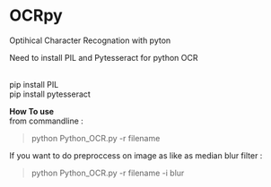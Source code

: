 # OCRpy
Optihical Character Recognation with pyton 

Need to install PIL and Pytesseract for python OCR

<br>pip install PIL
<br>
pip install pytesseract

<b>How To use </b> <br>
from commandline : <br>
>python Python_OCR.py -r filename <br>

If you want to do preproccess on image as like as median blur filter 
: <br> 
>python Python_OCR.py -r filename -i blur 


